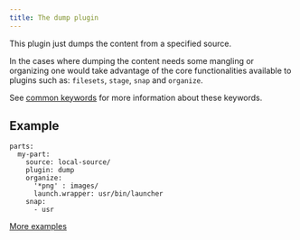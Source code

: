 ```yaml
---
title: The dump plugin
---
```


This plugin just dumps the content from a specified source.

In the cases where dumping the content needs some mangling or organizing
one would take advantage of the core functionalities available to plugins
such as: `filesets`, `stage`, `snap` and `organize`.

See [common keywords](/docs/reference/plugins/common) for more information about these keywords.

## Example

    parts:
      my-part:
        source: local-source/
        plugin: dump
        organize:
          '*png' : images/
          launch.wrapper: usr/bin/launcher
        snap:
          - usr

[More examples](https://github.com/search?o=desc&q=filename%3Asnapcraft.yaml+%22plugin%3A+dump%22+&s=indexed&type=Code&utf8=%E2%9C%93)
